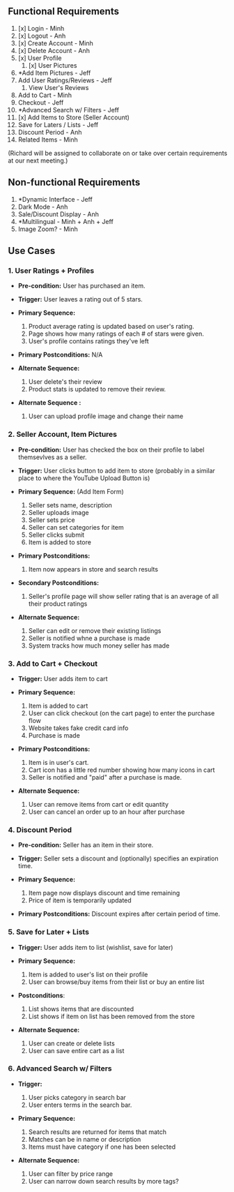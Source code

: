 ## Functional Requirements

1. [x] Login  - Minh
2. [x] Logout - Anh
3. [x] Create Account - Minh
4. [x] Delete Account - Anh
5. [x] User Profile
   1. [x] User Pictures
6. \*Add Item Pictures - Jeff
7. Add User Ratings/Reviews - Jeff
   1. View User's Reviews
8. Add to Cart - Minh
9.  Checkout - Jeff
10. \*Advanced Search w/ Filters - Jeff
11. [x] Add Items to Store (Seller Account)
12. Save for Laters / Lists - Jeff
13. Discount Period - Anh
14. Related Items - Minh

(Richard will be assigned to collaborate on or take over certain requirements at our next meeting.)

## Non-functional Requirements

1. \*Dynamic Interface - Jeff
2. Dark Mode - Anh
3. Sale/Discount Display - Anh
4. \*Multilingual - Minh + Anh + Jeff
5. Image Zoom? - Minh

## Use Cases

### 1. User Ratings + Profiles
- **Pre-condition:** User has purchased an item.

- **Trigger:** User leaves a rating out of 5 stars.

- **Primary Sequence:** 
  1. Product average rating is updated based on user's rating.
  2. Page shows how many ratings of each # of stars were given.
  3. User's profile contains ratings they've left

- **Primary Postconditions:** N/A

- **Alternate Sequence:** 
  1. User delete's their review
  2. Product stats is updated to remove their review.

- **Alternate Sequence <optional>:** 
  1. User can upload profile image and change their name
  
### 2. Seller Account, Item Pictures
- **Pre-condition:** User has checked the box on their profile to label themsevlves as a seller.

- **Trigger:** User clicks button to add item to store (probably in a similar place to where the YouTube Upload Button is)

- **Primary Sequence:** (Add Item Form)
 
  1. Seller sets name, description
  2. Seller uploads image
  3. Seller sets price
  4. Seller can set categories for item
  5. Seller clicks submit
  6. Item is added to store
  
- **Primary Postconditions:**
  1. Item now appears in store and search results

- **Secondary Postconditions:**
  1. Seller's profile page will show seller rating that is an average of all their product ratings

- **Alternate Sequence:** 
  1. Seller can edit or remove their existing listings
  2. Seller is notified whne a purchase is made
  3. System tracks how much money seller has made

### 3. Add to Cart + Checkout

- **Trigger:** User adds item to cart

- **Primary Sequence:**
  
  1. Item is added to cart
  3. User can click checkout (on the cart page) to enter the purchase flow
  4. Website takes fake credit card info
  5. Purchase is made

- **Primary Postconditions:** 
  1. Item is in user's cart.
  2. Cart icon has a little red number showing how many icons in cart
  3. Seller is notified and "paid" after a purchase is made.

- **Alternate Sequence:**
  1. User can remove items from cart or edit quantity
  2. User can cancel an order up to an hour after purchase

### 4. Discount Period
- **Pre-condition:** Seller has an item in their store.

- **Trigger:** Seller sets a discount and (optionally) specifies an expiration time.

- **Primary Sequence:**
  
  1. Item page now displays discount and time remaining
  2. Price of item is temporarily updated

- **Primary Postconditions:** Discount expires after certain period of time.

### 5. Save for Later + Lists
  
- **Trigger:** User adds item to list (wishlist, save for later)

- **Primary Sequence:**
  
  1. Item is added to user's list on their profile
  2. User can browse/buy items from their list or buy an entire list
 
- **Postconditions**:
  1. List shows items that are discounted
  2. List shows if item on list has been removed from the store
  
- **Alternate Sequence:** 
  1. User can create or delete lists
  2. User can save entire cart as a list

### 6. Advanced Search w/ Filters

- **Trigger:**
  1. User picks category in search bar
  2. User enters terms in the search bar.
  
- **Primary Sequence:**
  
  1. Search results are returned for items that match
  2. Matches can be in name or description
  3. Items must have category if one has been selected

- **Alternate Sequence:**
  
  1. User can filter by price range
  2. User can narrow down search results by more tags?
